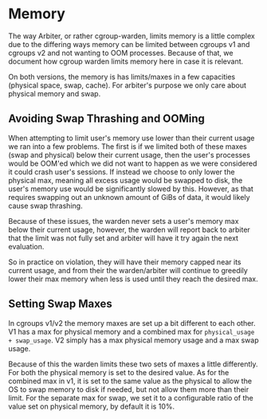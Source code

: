 # Memory
The way Arbiter, or rather cgroup-warden, limits memory is a little complex due to the differing ways memory can be limited between cgroups v1 and cgroups v2 and not wanting to OOM processes. Because of that, we document how cgroup warden limits memory here in case it is relevant.

On both versions, the memory is has limits/maxes in a few capacities (physical space, swap, cache). For arbiter's purpose we only care about physical memory and swap.


## Avoiding Swap Thrashing and OOMing
When attempting to limit user's memory use lower than their current usage we ran into a few problems. The first is if we limited both of these maxes (swap and physical) below their current usage, then the user's processes would be OOM'ed which we did not want to happen as we were considered it could crash user's sessions. If instead we choose to only lower the physical max, meaning all excess usage would be swapped to disk, the user's memory use would be significantly slowed by this. However, as that requires swapping out an unknown amount of GiBs of data, it would likely cause swap thrashing.

Because of these issues, the warden never sets a user's memory max below their current usage, however, the warden will report back to arbiter that the limit was not fully set and arbiter will have it try again the next evaluation.

So in practice on violation, they will have their memory capped near its current usage, and from their the warden/arbiter will continue to greedily lower their max memory when less is used until they reach the desired max.


## Setting Swap Maxes
In cgroups v1/v2 the memory maxes are set up a bit different to each other. V1 has a max for physical memory and a combined max for `physical_usage + swap_usage`.  V2 simply has a max physical memory usage and a max swap usage. 

Because of this the warden limits these two sets of maxes a little differently. For both the physical memory is set to the desired value. As for the combined max in v1, it is set to the same value as the physical to allow the OS to swap memory to disk if needed, but not allow them more than their limit. For the separate max for swap, we set it to a configurable ratio of the value set on physical memory, by default it is 10%.
